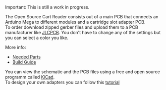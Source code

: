 Important: This is still a work in progress.    

The Open Source Cart Reader consists out of a main PCB that connects an Arduino Mega to different modules and a cartridge slot adapter PCB.     
To order download zipped gerber files and upload them to a PCB manufacturer like [JLCPCB](https://cart.jlcpcb.com/quote). You don't have to change any of the settings but you can select a color you like.    

More info:    
- [Needed Parts](https://github.com/sanni/cartreader/wiki/Parts-needed)   
- [Build Guide](https://github.com/sanni/cartreader/wiki/Build-Guide)    

You can view the schematic and the PCB files using a free and open source programm called [KiCad](https://downloads.kicad.org/kicad/windows/explore/nightlies).   
To design your own adapters you can follow this [tutorial](https://github.com/sanni/cartreader/wiki/Designing-your-own-Adapters)   



